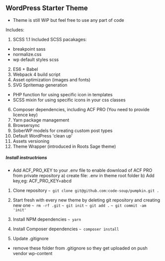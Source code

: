 ## WordPress Starter Theme ##
- Theme is still WiP but feel free to use any part of code

Includes:

1. SCSS
1.1 Included SCSS pacakages:
- breakpoint sass
- normalize.css
- wp default styles scss
2. ES6 + Babel
3. Webpack 4 build script
4. Asset optimization (images and fonts)
5. SVG Spritemap generation
- PHP function for using specific icon in templates <?php svg_icon('filename'); ?>
- SCSS mixin for using specific icons in your css classes
6. Composer dependencies, including ACF PRO (You need to provide licence key)
7. Yarn package management
8. Browsersync
9. SoberWP models for creating custom post types
10. Default WordPress 'clean up'
11. Assets versioning
12. Theme Wrapper (introduced in Roots Sage theme)

##### Install instructrions #####
- Add ACF_PRO_KEY to your .env file to enable download of ACF PRO from private repository
a) create file: .env in theme root folder
b) Add key,eg: ACF_PRO_KEY=abcd

1. Clone repository
`~ git clone git@github.com:code-soup/pumpkin.git .`

2. Start fresh with every new theme by deleting git repository and creating new one
`~ rm -rf .git`
`~ git init`
`~ git add .`
`~ git commit -am 'init'`

3. Install NPM dependencies
`~ yarn`

4. Install Composer dependencies
`~ composer install`

5. Update .gitignore
- remove these folder from .gitignore so they get uploaded on push
vendor
wp-content